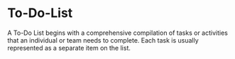 # To-Do-List
A To-Do List begins with a comprehensive compilation of tasks or activities that an individual or team needs to complete. Each task is usually represented as a separate item on the list.

